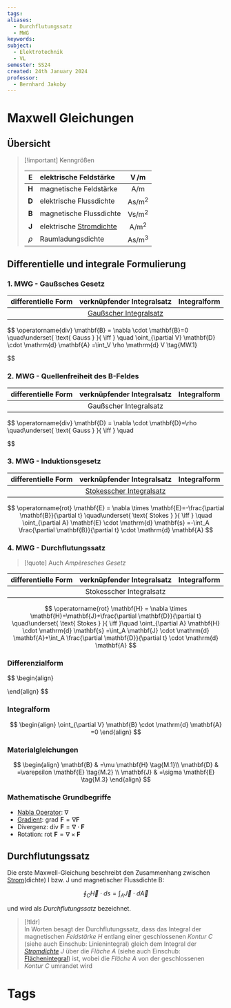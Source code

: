 ```yaml
---
tags: 
aliases:
  - Durchflutungssatz
  - MWG
keywords: 
subject:
  - Elektrotechnik
  - VL
semester: SS24
created: 24th January 2024
professor:
  - Bernhard Jakoby
---
```

 

# Maxwell Gleichungen

## Übersicht

> [!important] Kenngrößen
>
> | $\mathbf{E}$ | elektrische Feldstärke | $\operatorname{V} / \mathrm{m}$ |
> | :---: | :--- | :---: |
> | $\mathbf{H}$ | magnetische Feldstärke | $\mathrm{A} / \mathrm{m}$ |
> | $\mathbf{D}$ | elektrische Flussdichte | $\mathrm{As} / \mathrm{m}^2$ |
> | $\mathbf{B}$ | magnetische Flussdichte | $\mathrm{Vs} / \mathrm{m}^2$ |
> | $\mathbf{J}$ | elektrische [Stromdichte](Stromdichte.md) | $\mathrm{A} / \mathrm{m}^2$ |
> | $\rho$ | Raumladungsdichte | $\mathrm{As} / \mathrm{m}^3$ |

## Differentielle und integrale Formulierung

### 1. MWG - Gaußsches Gesetz

| differentielle Form |                     verknüpfender Integralsatz                      | Integralform |
| ------------------- |:-------------------------------------------------------------------:| ------------ |
|                     | [Gaußscher Integralsatz](../Mathematik/Gaußscher%20Integralsatz.md) |              |

$$
\operatorname{div} \mathbf{B} = \nabla \cdot \mathbf{B}=0
\quad\underset{ \text{ Gauss } }{ \iff } \quad 
\oint_{\partial V} \mathbf{D} \cdot \mathrm{d} \mathbf{A} =\int_V \rho \mathrm{d} V \tag{MW.1}

$$

### 2. MWG - Quellenfreiheit des B-Feldes

| differentielle Form | verknüpfender Integralsatz | Integralform |
| ------------------- | :------------------------: | ------------ |
|                     |   Gaußscher Integralsatz   |              |

$$
\operatorname{div} \mathbf{D} = \nabla \cdot \mathbf{D}=\rho
\quad\underset{ \text{ Gauss } }{ \iff } \quad 

$$

### 3. MWG - Induktionsgesetz

| differentielle Form |                       verknüpfender Integralsatz                        | Integralform |
| ------------------- |:-----------------------------------------------------------------------:| ------------ |
|                     | [Stokesscher Integralsatz](../Mathematik/Stokesscher%20Integralsatz.md) |              |

$$
\operatorname{rot} \mathbf{E} = \nabla \times \mathbf{E}=-\frac{\partial \mathbf{B}}{\partial t}
\quad\underset{ \text{ Stokes } }{ \iff } \quad 
\oint_{\partial A} \mathbf{E} \cdot \mathrm{d} \mathbf{s} =-\int_A \frac{\partial \mathbf{B}}{\partial t} \cdot \mathrm{d} \mathbf{A}
$$

### 4. MWG - Durchflutungssatz

> [!quote] Auch *Ampèresches Gesetz*

| differentielle Form | verknüpfender Integralsatz | Integralform |
| ------------------- |:--------------------------:| ------------ |
|                     |  Stokesscher Integralsatz  |              |

$$
\operatorname{rot} \mathbf{H} = \nabla \times \mathbf{H}=\mathbf{J}+\frac{\partial \mathbf{D}}{\partial t}
\quad\underset{ \text{ Stokes } }{ \iff }\quad
\oint_{\partial A} \mathbf{H} \cdot \mathrm{d} \mathbf{s} =\int_A \mathbf{J} \cdot \mathrm{d} \mathbf{A}+\int_A \frac{\partial \mathbf{D}}{\partial t} \cdot \mathrm{d} \mathbf{A}
$$

### Differenzialform

$$
\begin{align}

\end{align}
$$

### Integralform

$$
\begin{align}
\oint_{\partial V} \mathbf{B} \cdot \mathrm{d} \mathbf{A} =0
\end{align}
$$

### Materialgleichungen

$$
\begin{align}
\mathbf{B} & =\mu \mathbf{H} \tag{M.1}\\
\mathbf{D} & =\varepsilon \mathbf{E} \tag{M.2} \\
\mathbf{J} & =\sigma \mathbf{E} \tag{M.3}
\end{align}
$$

### Mathematische Grundbegriffe

- [Nabla Operator](../Mathematik/Nabla%20Operator.md): $\nabla$
- [Gradient](../Mathematik/Gradient.md): $\operatorname{grad} \,\mathbf{F} = \nabla \mathbf{F}$
- Divergenz: $\operatorname{div}\, \mathbf{F} = \nabla \cdot\mathbf{F}$
- Rotation: $\operatorname{rot}\, \mathbf{F} = \nabla \times \mathbf{F}$

## Durchflutungssatz

Die erste Maxwell-Gleichung beschreibt den Zusammenhang zwischen [Strom](elektrischer%20Strom.md)(dichte) I bzw. J und magnetischer Flussdichte B:

$$
\oint_{C} \vec{H} \cdot ds = \int_{A} \vec{J}\cdot d \vec{A} 
$$

und wird als *Durchflutungssatz* bezeichnet.

> [!tldr]  
> In Worten besagt der Durchflutungssatz, dass das Integral der magnetischen *Feldstärke* $H$ entlang einer geschlossenen *Kontur* $C$ (siehe auch Einschub: Linienintegral) gleich dem Integral der *[Stromdichte](Stromdichte.md)* $J$ über die *Fläche* $A$ (siehe auch Einschub: [Flächenintegral](Flächenintegral.md)) ist, wobei die *Fläche* $A$ von der geschlossenen *Kontur* $C$ umrandet wird

# Tags